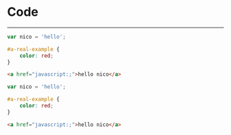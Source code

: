 # Code

-------------


````js
var nico = 'hello';
````

````css
#a-real-example {
    color: red;
}
````

````html
<a href="javascript:;">hello nico</a>
````

`````js
var nico = 'hello';
`````


`````css
#a-real-example {
    color: red;
}
`````

`````html
<a href="javascript:;">hello nico</a>
`````

